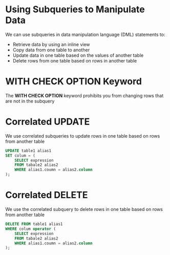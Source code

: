 # Using Subqueries to Manipulate Data
We can use subqueries in data manipulation language (DML) statements to:
* Retrieve data by using an inline view
* Copy data from one table to another
* Update data in one table based on the values of another table
* Delete rows from one table based on rows in another table

# WITH CHECK OPTION Keyword
The **WITH CHECK OPTION** keyword prohibits you from changing rows that are not in the subquery

# Correlated UPDATE
We use correlated subqueries to update rows in one table based on rows from another table

```sql
UPDATE table1 alias1
SET colum = (
    SELECT expression
    FROM tabale2 alias2
    WHERE alias1.coumn = alias2.column
);
```

# Correlated DELETE
We use the correlated subquery to delete rows in one table based on rows from another table

```sql
DELETE FROM table1 alias1
WHERE colum operator (
    SELECT expression
    FROM tabale2 alias2
    WHERE alias1.coumn = alias2.column
);
```
